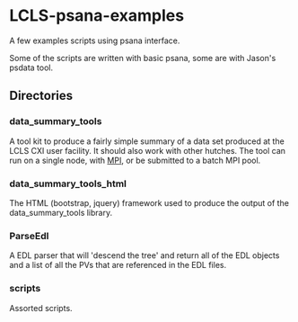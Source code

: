 # LCLS-psana-examples
A few examples scripts using psana interface.

Some of the scripts are written with basic psana, some are with Jason's psdata tool.

## Directories

### data_summary_tools

A tool kit to produce a fairly simple summary of a data set produced
at the LCLS CXI user facility.  It should also work with other hutches.
The tool can run on a single node, with [MPI](http://www.open-mpi.org),
or be submitted to a batch MPI pool.

### data_summary_tools_html

The HTML (bootstrap, jquery) framework used to produce the output
of the data_summary_tools library.

### ParseEdl

A EDL parser that will 'descend the tree' and return all
of the EDL objects and a list of all the PVs that are
referenced in the EDL files.  

### scripts

Assorted scripts.
